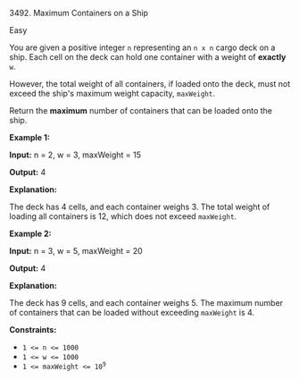 3492\. Maximum Containers on a Ship

Easy

You are given a positive integer `n` representing an `n x n` cargo deck on a ship. Each cell on the deck can hold one container with a weight of **exactly** `w`.

However, the total weight of all containers, if loaded onto the deck, must not exceed the ship's maximum weight capacity, `maxWeight`.

Return the **maximum** number of containers that can be loaded onto the ship.

**Example 1:**

**Input:** n = 2, w = 3, maxWeight = 15

**Output:** 4

**Explanation:**

The deck has 4 cells, and each container weighs 3. The total weight of loading all containers is 12, which does not exceed `maxWeight`.

**Example 2:**

**Input:** n = 3, w = 5, maxWeight = 20

**Output:** 4

**Explanation:**

The deck has 9 cells, and each container weighs 5. The maximum number of containers that can be loaded without exceeding `maxWeight` is 4.

**Constraints:**

*   `1 <= n <= 1000`
*   `1 <= w <= 1000`
*   <code>1 <= maxWeight <= 10<sup>9</sup></code>